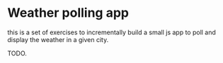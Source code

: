 # Weather polling app

this is a set of exercises to incrementally build a small js app to poll and display the weather in a given city.

TODO.